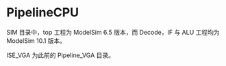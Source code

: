 # PipelineCPU

SIM 目录中，top 工程为 ModelSim 6.5 版本，而 Decode，IF 与 ALU 工程均为 ModelSim 10.1 版本。

ISE_VGA 为此前的 Pipeline_VGA 目录。